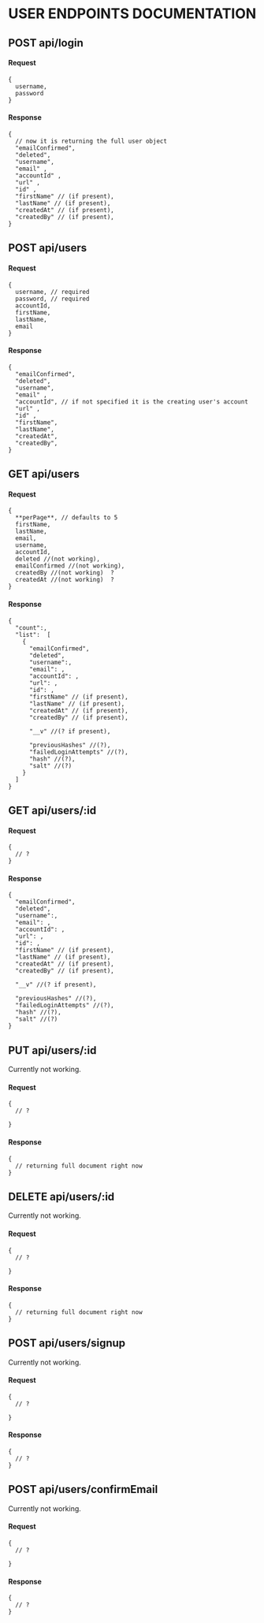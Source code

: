 # USER ENDPOINTS DOCUMENTATION



## POST api/login
  #### Request 
```
{
  username,
  password
}
``` 
  #### Response
```
{
  // now it is returning the full user object
  "emailConfirmed",
  "deleted",
  "username",
  "email" ,
  "accountId" ,
  "url" ,
  "id" ,
  "firstName" // (if present),
  "lastName" // (if present),
  "createdAt" // (if present),
  "createdBy" // (if present),
}
``` 

## POST api/users
  #### Request
```
{
  username, // required
  password, // required
  accountId,
  firstName,
  lastName,
  email
}
``` 
 #### Response
```
{
  "emailConfirmed",
  "deleted",
  "username",
  "email" ,
  "accountId", // if not specified it is the creating user's account 
  "url" ,
  "id" ,
  "firstName",
  "lastName",
  "createdAt", 
  "createdBy",
}
``` 

## GET api/users
  #### Request 
```
{
  **perPage**, // defaults to 5
  firstName,
  lastName,
  email,
  username, 
  accountId,
  deleted //(not working),
  emailConfirmed //(not working),
  createdBy //(not working)  ?
  createdAt //(not working)  ?
}
``` 
  #### Response
```
{
  "count":,
  "list":  [
    {
      "emailConfirmed",
      "deleted",
      "username":,
      "email": ,
      "accountId": ,
      "url": ,
      "id": ,
      "firstName" // (if present),
      "lastName" // (if present),
      "createdAt" // (if present),
      "createdBy" // (if present),

      "__v" //(? if present),

      "previousHashes" //(?),
      "failedLoginAttempts" //(?),
      "hash" //(?),
      "salt" //(?)
    }
  ]
}
``` 


## GET api/users/:id
  #### Request 
```
{
  // ?
}
``` 
  #### Response
```
{
  "emailConfirmed",
  "deleted",
  "username":,
  "email": ,
  "accountId": ,
  "url": ,
  "id": ,
  "firstName" // (if present),
  "lastName" // (if present),
  "createdAt" // (if present),
  "createdBy" // (if present),

  "__v" //(? if present),

  "previousHashes" //(?),
  "failedLoginAttempts" //(?),
  "hash" //(?),
  "salt" //(?)
}
``` 

## PUT api/users/:id
Currently not working. 
  #### Request 
```
{
  // ?

}
``` 
  #### Response
```
{
  // returning full document right now
}
``` 


## DELETE api/users/:id
Currently not working. 
  #### Request 
```
{
  // ?

}
``` 
  #### Response
```
{
  // returning full document right now
}
``` 


## POST api/users/signup
Currently not working. 
  #### Request 
```
{
  // ?

}
``` 
  #### Response
```
{
  // ?
}
``` 


## POST api/users/confirmEmail
Currently not working. 
  #### Request 
```
{
  // ?

}
``` 
  #### Response
```
{
  // ?
}
``` 